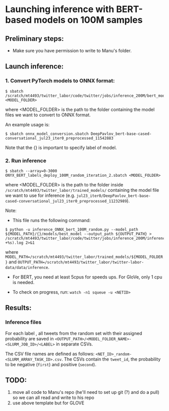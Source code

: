 # Launching inference with BERT-based models on 100M samples

## Preliminary steps:

- Make sure you have permission to write to Manu's folder.

## Launch inference:

### 1. Convert PyTorch models to ONNX format:
```
$ sbatch /scratch/mt4493/twitter_labor/code/twitter/jobs/inference_200M/bert_models/onnx_model_conversion.sbatch <MODEL_FOLDER>
```
where <MODEL_FOLDER> is the path to the folder containing the model files we want to convert to ONNX format.

An example usage is:
```
$ sbatch onnx_model_conversion.sbatch DeepPavlov_bert-base-cased-conversational_jul23_iter0_preprocessed_11542883
```

Note that the {} is important to specify label of model.

### 2. Run inference
```
$ sbatch --array=0-3000 ONYX_BERT_labels_deploy_100M_random_iteration_2.sbatch <MODEL_FOLDER>
```

where <MODEL_FOLDER> is the path to the folder inside `/scratch/mt4493/twitter_labor/trained_models/` containing the model file we want to use for inference (e.g. `jul23_iter0/DeepPavlov_bert-base-cased-conversational_jul23_iter0_preprocessed_11232989`).

Note: 
-  This file runs the following command: 
```
$ python -u inference_ONNX_bert_100M_random.py --model_path ${MODEL_PATH}/{}/models/best_model --output_path ${OUTPUT_PATH} > /scratch/mt4493/twitter_labor/code/twitter/jobs/inference_200M/inference_output/iteration2/logs/${SLURM_ARRAY_TASK_ID}-$(date +%s).log 2>&1
```

where `MODEL_PATH=/scratch/mt4493/twitter_labor/trained_models/${MODEL_FOLDER}` and `OUTPUT_PATH=/scratch/mt4493/twitter_labor/twitter-labor-data/data/inference`.

- For BERT, you need at least 5cpus for speeds ups. For GloVe, only 1 cpu is needed. 

- To check on progress, run: `watch -n1 squeue -u <NETID>`

## Results:

### Inference files

For each label <LABEL>, all tweets from the random set with their assigned probability are saved in `<OUTPUT_PATH>/<MODEL_FOLDER_NAME>-<SLURM_JOB_ID>/<LABEL>` in separate CSVs. 

The CSV file names are defined as follows: `<NET_ID>_random-<SLURM_ARRAY_TASK_ID>.csv`. The CSVs contain the `tweet_id`, the probability to be negative (`first`) and positive (`second`). 

## TODO:
1. move all code to Manu's repo (he'll need to set up git (?) and do a pull) so we can all read and write to his repo
2. use above template but for GLOVE 
